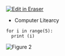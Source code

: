 [![Edit in Eraser](https://firebasestorage.googleapis.com/v0/b/second-petal-295822.appspot.com/o/images%2Fgithub%2FOpen%20in%20Eraser.svg?alt=media&token=968381c8-a7e7-472a-8ed6-4a6626da5501)](https://app.eraser.io/workspace/qNxieQ1K1AtuWR9kScOl)
- Computer Litearcy
```
for i in range(5):
  print (i)
```
![Figure 2](https://eraser.imgix.net/workspaces/qNxieQ1K1AtuWR9kScOl/U9HR8X5t8qSf7E4KlaPoEgcmsUv2/---figure---eqqbKRRyOpNtX6EeWKtznQ.svg?ixlib=js-3.7.0 "Figure 2")




<!--- Eraser file: https://app.eraser.io/workspace/qNxieQ1K1AtuWR9kScOl --->